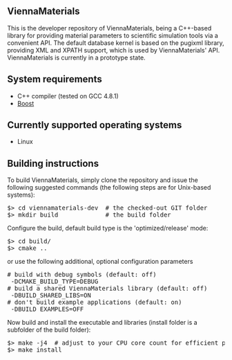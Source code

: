 ViennaMaterials
--------------------------

This is the developer repository of ViennaMaterials, being a C++-based
library for providing material parameters to scientific simulation tools via a
convenient API. The default database kernel is based on the pugixml library,
providing XML and XPATH support, which is used by ViennaMaterials' API.
ViennaMaterials is currently in a prototype state.


System requirements
--------------------------

* C++ compiler (tested on GCC 4.8.1)
* [Boost](http://www.boost.org/)

Currently supported operating systems
--------------------------
* Linux

Building instructions
--------------------------

To build ViennaMaterials, simply clone the repository and issue the following suggested commands (the following steps are for Unix-based systems):

<pre>
$> cd viennamaterials-dev  # the checked-out GIT folder
$> mkdir build             # the build folder
</pre>

Configure the build, default build type is the 'optimized/release' mode:
<pre>
$> cd build/
$> cmake ..
</pre>

or use the following additional, optional configuration parameters
<pre>
# build with debug symbols (default: off)
 -DCMAKE_BUILD_TYPE=DEBUG
# build a shared ViennaMaterials library (default: off)
 -DBUILD_SHARED_LIBS=ON
# don't build example applications (default: on)
 -DBUILD_EXAMPLES=OFF
</pre>

Now build and install the executable and libraries (install folder is a subfolder of the build folder):
<pre>
$> make -j4  # adjust to your CPU core count for efficient parallel building
$> make install
</pre>
